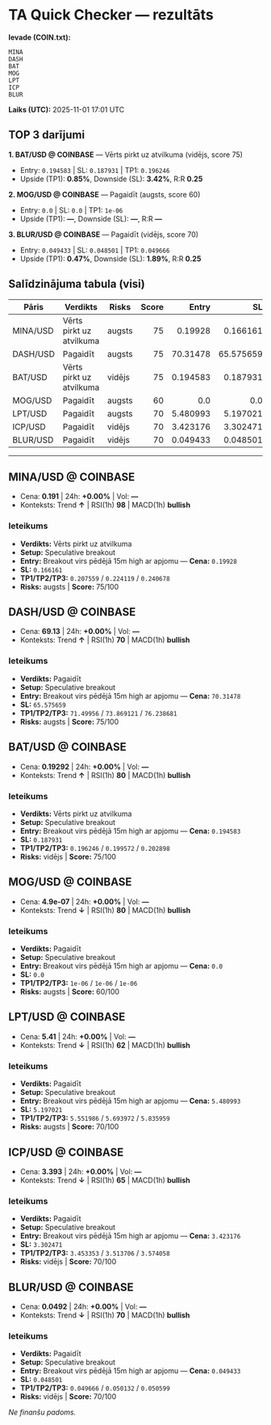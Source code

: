 # TA Quick Checker — rezultāts

**Ievade (COIN.txt):**
```
MINA
DASH
BAT
MOG
LPT
ICP
BLUR
```
**Laiks (UTC):** 2025-11-01 17:01 UTC

## TOP 3 darījumi
**1. BAT/USD @ COINBASE** — Vērts pirkt uz atvilkuma (vidējs, score 75)
- Entry: `0.194583` | SL: `0.187931` | TP1: `0.196246`
- Upside (TP1): **0.85%**, Downside (SL): **3.42%**, R:R **0.25**

**2. MOG/USD @ COINBASE** — Pagaidīt (augsts, score 60)
- Entry: `0.0` | SL: `0.0` | TP1: `1e-06`
- Upside (TP1): **—**, Downside (SL): **—**, R:R **—**

**3. BLUR/USD @ COINBASE** — Pagaidīt (vidējs, score 70)
- Entry: `0.049433` | SL: `0.048501` | TP1: `0.049666`
- Upside (TP1): **0.47%**, Downside (SL): **1.89%**, R:R **0.25**

## Salīdzinājuma tabula (visi)
| Pāris | Verdikts | Risks | Score | Entry | SL | TP1 | Upside% | Downside% | R:R | RSI(1h) | MACD | 24h% | Cena |
|---|---|---|---:|---:|---:|---:|---:|---:|---:|---:|---|---:|---:|
| MINA/USD | Vērts pirkt uz atvilkuma | augsts | 75 | 0.19928 | 0.166161 | 0.207559 | 4.15% | 16.62% | 0.25 | 98 | bullish | +0.00% | 0.191 |
| DASH/USD | Pagaidīt | augsts | 75 | 70.31478 | 65.575659 | 71.49956 | 1.68% | 6.74% | 0.25 | 70 | bullish | +0.00% | 69.13 |
| BAT/USD | Vērts pirkt uz atvilkuma | vidējs | 75 | 0.194583 | 0.187931 | 0.196246 | 0.85% | 3.42% | 0.25 | 80 | bullish | +0.00% | 0.19292 |
| MOG/USD | Pagaidīt | augsts | 60 | 0.0 | 0.0 | 1e-06 | — | — | — | 80 | bullish | +0.00% | 4.9e-07 |
| LPT/USD | Pagaidīt | augsts | 70 | 5.480993 | 5.197021 | 5.551986 | 1.30% | 5.18% | 0.25 | 62 | bullish | +0.00% | 5.41 |
| ICP/USD | Pagaidīt | vidējs | 70 | 3.423176 | 3.302471 | 3.453353 | 0.88% | 3.53% | 0.25 | 65 | bullish | +0.00% | 3.393 |
| BLUR/USD | Pagaidīt | vidējs | 70 | 0.049433 | 0.048501 | 0.049666 | 0.47% | 1.89% | 0.25 | 70 | bullish | +0.00% | 0.0492 |

---

## MINA/USD @ COINBASE
- Cena: **0.191** | 24h: **+0.00%** | Vol: **—**
- Konteksts: Trend **↑** | RSI(1h) **98** | MACD(1h) **bullish**

### Ieteikums
- **Verdikts:** Vērts pirkt uz atvilkuma
- **Setup:** Speculative breakout
- **Entry:** Breakout virs pēdējā 15m high ar apjomu  — **Cena:** `0.19928`
- **SL:** `0.166161`
- **TP1/TP2/TP3:** `0.207559` / `0.224119` / `0.240678`
- **Risks:** augsts | **Score:** 75/100

## DASH/USD @ COINBASE
- Cena: **69.13** | 24h: **+0.00%** | Vol: **—**
- Konteksts: Trend **↑** | RSI(1h) **70** | MACD(1h) **bullish**

### Ieteikums
- **Verdikts:** Pagaidīt
- **Setup:** Speculative breakout
- **Entry:** Breakout virs pēdējā 15m high ar apjomu  — **Cena:** `70.31478`
- **SL:** `65.575659`
- **TP1/TP2/TP3:** `71.49956` / `73.869121` / `76.238681`
- **Risks:** augsts | **Score:** 75/100

## BAT/USD @ COINBASE
- Cena: **0.19292** | 24h: **+0.00%** | Vol: **—**
- Konteksts: Trend **↑** | RSI(1h) **80** | MACD(1h) **bullish**

### Ieteikums
- **Verdikts:** Vērts pirkt uz atvilkuma
- **Setup:** Speculative breakout
- **Entry:** Breakout virs pēdējā 15m high ar apjomu  — **Cena:** `0.194583`
- **SL:** `0.187931`
- **TP1/TP2/TP3:** `0.196246` / `0.199572` / `0.202898`
- **Risks:** vidējs | **Score:** 75/100

## MOG/USD @ COINBASE
- Cena: **4.9e-07** | 24h: **+0.00%** | Vol: **—**
- Konteksts: Trend **↓** | RSI(1h) **80** | MACD(1h) **bullish**

### Ieteikums
- **Verdikts:** Pagaidīt
- **Setup:** Speculative breakout
- **Entry:** Breakout virs pēdējā 15m high ar apjomu  — **Cena:** `0.0`
- **SL:** `0.0`
- **TP1/TP2/TP3:** `1e-06` / `1e-06` / `1e-06`
- **Risks:** augsts | **Score:** 60/100

## LPT/USD @ COINBASE
- Cena: **5.41** | 24h: **+0.00%** | Vol: **—**
- Konteksts: Trend **↓** | RSI(1h) **62** | MACD(1h) **bullish**

### Ieteikums
- **Verdikts:** Pagaidīt
- **Setup:** Speculative breakout
- **Entry:** Breakout virs pēdējā 15m high ar apjomu  — **Cena:** `5.480993`
- **SL:** `5.197021`
- **TP1/TP2/TP3:** `5.551986` / `5.693972` / `5.835959`
- **Risks:** augsts | **Score:** 70/100

## ICP/USD @ COINBASE
- Cena: **3.393** | 24h: **+0.00%** | Vol: **—**
- Konteksts: Trend **↓** | RSI(1h) **65** | MACD(1h) **bullish**

### Ieteikums
- **Verdikts:** Pagaidīt
- **Setup:** Speculative breakout
- **Entry:** Breakout virs pēdējā 15m high ar apjomu  — **Cena:** `3.423176`
- **SL:** `3.302471`
- **TP1/TP2/TP3:** `3.453353` / `3.513706` / `3.574058`
- **Risks:** vidējs | **Score:** 70/100

## BLUR/USD @ COINBASE
- Cena: **0.0492** | 24h: **+0.00%** | Vol: **—**
- Konteksts: Trend **↓** | RSI(1h) **70** | MACD(1h) **bullish**

### Ieteikums
- **Verdikts:** Pagaidīt
- **Setup:** Speculative breakout
- **Entry:** Breakout virs pēdējā 15m high ar apjomu  — **Cena:** `0.049433`
- **SL:** `0.048501`
- **TP1/TP2/TP3:** `0.049666` / `0.050132` / `0.050599`
- **Risks:** vidējs | **Score:** 70/100

*Ne finanšu padoms.*
